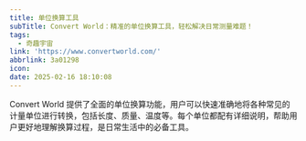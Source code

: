 ```yaml
---
title: 单位换算工具
subTitle: Convert World：精准的单位换算工具，轻松解决日常测量难题！
tags:
  - 奇趣宇宙
link: 'https://www.convertworld.com/'
abbrlink: 3a01298
icon:
date: 2025-02-16 18:10:08
---
```


Convert World 提供了全面的单位换算功能，用户可以快速准确地将各种常见的计量单位进行转换，包括长度、质量、温度等。每个单位都配有详细说明，帮助用户更好地理解换算过程，是日常生活中的必备工具。